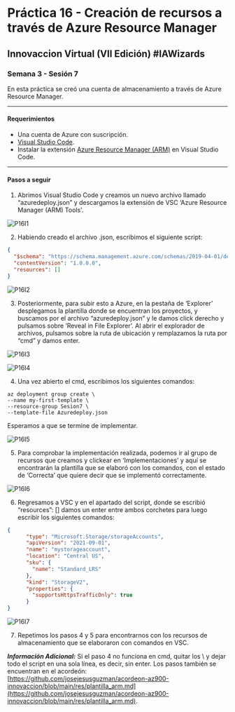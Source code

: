# Práctica 16 - Creación de recursos a través de Azure Resource Manager

## Innovaccion Virtual (VII Edición) #IAWizards

### Semana 3 - Sesión 7

En esta práctica se creó una cuenta de almacenamiento a través de Azure Resource Manager.

---------------------------------------------------

#### Requerimientos
-  Una cuenta de Azure con suscripción.
- [Visual Studio Code](https://code.visualstudio.com/download).
- Instalar la extensión [Azure Resource Manager (ARM)](https://marketplace.visualstudio.com/items?itemName=msazurermtools.azurerm-vscode-tools) en Visual Studio Code.

----------------------------------------------------

#### Pasos a seguir

1. Abrimos Visual Studio Code y creamos un nuevo archivo llamado “azuredeploy.json” y descargamos la extensión de VSC ‘Azure Resource Manager (ARM) Tools’.

![P16I1](https://github.com/AlbertoSF99/Practica-16/blob/main/Images/Sesi%C3%B3n%207%20-%20P16%2001.PNG)

2. Habiendo creado el archivo .json, escribimos el siguiente script:

```json
{
  "$schema": "https://schema.management.azure.com/schemas/2019-04-01/deploymentTemplate.json#",
  "contentVersion": "1.0.0.0",
  "resources": []
}
```

![P16I2](https://github.com/AlbertoSF99/Practica-16/blob/main/Images/Sesi%C3%B3n%207%20-%20P16%2002.PNG)

3. Posteriormente, para subir esto a Azure, en la pestaña de ‘Explorer’ desplegamos la plantilla donde se encuentran los proyectos, y buscamos por el archivo “azuredeploy.json” y le damos click derecho y pulsamos sobre ‘Reveal in File Explorer’. Al abrir el explorador de archivos, pulsamos sobre la ruta de ubicación y remplazamos la ruta por “cmd” y damos enter.

![P16I3](https://github.com/AlbertoSF99/Practica-16/blob/main/Images/Sesi%C3%B3n%207%20-%20P16%2003.PNG)

![P16I4](https://github.com/AlbertoSF99/Practica-16/blob/main/Images/Sesi%C3%B3n%207%20-%20P16%2004.PNG)

4. Una vez abierto el cmd, escribimos los siguientes comandos:

```
az deployment group create \
--name my-first-template \
--resource-group Sesion7 \
--template-file Azuredeploy.json
```

Esperamos a que se termine de implementar.

![P16I5](https://github.com/AlbertoSF99/Practica-16/blob/main/Images/Sesi%C3%B3n%207%20-%20P16%2005.PNG)

5. Para comprobar la implementación realizada, podemos ir al grupo de recursos que creamos y clickear en ‘Implementaciones’ y aquí se encontrarán la plantilla que se elaboró con los comandos, con el estado de ‘Correcta’ que quiere decir que se implementó correctamente.

![P16I6](https://github.com/AlbertoSF99/Practica-16/blob/main/Images/Sesi%C3%B3n%207%20-%20P16%2006.PNG)

6. Regresamos a VSC y en el apartado del script, donde se escribió “resources”: [] damos un enter entre ambos corchetes para luego escribir los siguientes comandos:

```json
{
      "type": "Microsoft.Storage/storageAccounts",
      "apiVersion": "2021-09-01",
      "name": "mystorageaccount",
      "location": "Central US",
      "sku": {
        "name": "Standard_LRS"
      },
      "kind": "StorageV2",
      "properties": {
        "supportsHttpsTrafficOnly": true
      }
}
```

![P16I7](https://github.com/AlbertoSF99/Practica-16/blob/main/Images/Sesi%C3%B3n%207%20-%20P16%2007.PNG)

7. Repetimos los pasos 4 y 5 para encontrarnos con los recursos de almacenamiento que se elaboraron con comandos en VSC.

***Información Adicional:*** Si el paso 4 no funciona en cmd, quitar los \ y dejar todo el script en una sola línea, es decir, sin enter. Los pasos también se encuentran en el acordeón: [https://github.com/josejesusguzman/acordeon-az900-innovaccion/blob/main/res/plantilla_arm.md](https://github.com/josejesusguzman/acordeon-az900-innovaccion/blob/main/res/plantilla_arm.md).
